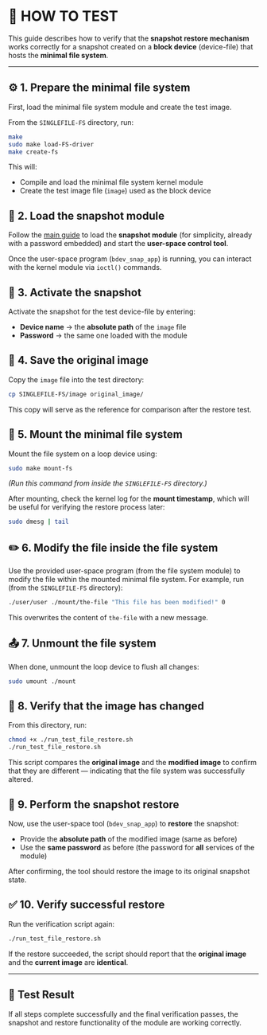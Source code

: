# 🧪 HOW TO TEST

This guide describes how to verify that the **snapshot restore mechanism** works correctly for a snapshot created on a **block device** (device-file) that hosts the **minimal file system**.

---

## ⚙️ 1. Prepare the minimal file system

First, load the minimal file system module and create the test image.

From the `SINGLEFILE-FS` directory, run:

```bash
make
sudo make load-FS-driver
make create-fs
```

This will:

- Compile and load the minimal file system kernel module  
- Create the test image file (`image`) used as the block device

## 🧩 2. Load the snapshot module

Follow the [main guide](https://github.com/MatteoBasili/aos-ss--progetto-2024_25/blob/main/README.md) to load the **snapshot module** (for simplicity, already with a password embedded) and start the **user-space control tool**.

Once the user-space program (`bdev_snap_app`) is running, you can interact with the kernel module via `ioctl()` commands.

## 📸 3. Activate the snapshot

Activate the snapshot for the test device-file by entering:

- **Device name** → the **absolute path** of the `image` file  
- **Password** → the same one loaded with the module

## 📂 4. Save the original image

Copy the `image` file into the test directory:

```bash
cp SINGLEFILE-FS/image original_image/
```

This copy will serve as the reference for comparison after the restore test.

## 🔗 5. Mount the minimal file system

Mount the file system on a loop device using:

```bash
sudo make mount-fs
```

*(Run this command from inside the `SINGLEFILE-FS` directory.)*

After mounting, check the kernel log for the **mount timestamp**, which will be useful for verifying the restore process later:

```bash
sudo dmesg | tail
```

## ✏️ 6. Modify the file inside the file system

Use the provided user-space program (from the file system module) to modify the file within the mounted minimal file system.
For example, run (from the `SINGLEFILE-FS` directory):

```bash
./user/user ./mount/the-file "This file has been modified!" 0
```

This overwrites the content of `the-file` with a new message.

## 📤 7. Unmount the file system

When done, unmount the loop device to flush all changes:

```bash
sudo umount ./mount
```

## 🧾 8. Verify that the image has changed

From this directory, run:

```bash
chmod +x ./run_test_file_restore.sh
./run_test_file_restore.sh
```

This script compares the **original image** and the **modified image** to confirm that they are different — indicating that the file system was successfully altered.

## 🔁 9. Perform the snapshot restore

Now, use the user-space tool (`bdev_snap_app`) to **restore** the snapshot:

- Provide the **absolute path** of the modified image (same as before)  
- Use the **same password** as before (the password for **all** services of the module)

After confirming, the tool should restore the image to its original snapshot state.

## ✅ 10. Verify successful restore

Run the verification script again:

```bash
./run_test_file_restore.sh
```

If the restore succeeded, the script should report that the **original image** and the **current image** are **identical**.

---

## 🏁 Test Result

If all steps complete successfully and the final verification passes,
the snapshot and restore functionality of the module are working correctly.

